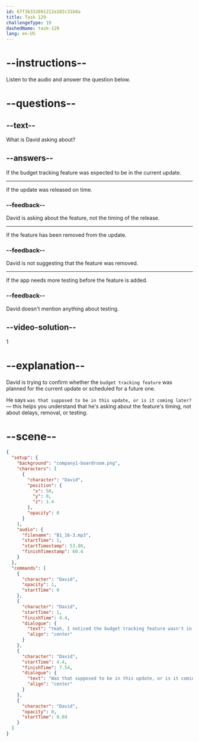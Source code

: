 ```yaml
---
id: 67f36332691212e102c31b0a
title: Task 129
challengeType: 19
dashedName: task-129
lang: en-US
---
```


<!-- (Audio) David: Yeah, I noticed the budget tracking feature wasn't in the latest build. Was that supposed to be in this update, or is it coming later? -->

# --instructions--

Listen to the audio and answer the question below.

# --questions--

## --text--

What is David asking about?

## --answers--

If the budget tracking feature was expected to be in the current update.

---

If the update was released on time.

### --feedback--

David is asking about the feature, not the timing of the release.

---

If the feature has been removed from the update.

### --feedback--

David is not suggesting that the feature was removed.

---

If the app needs more testing before the feature is added.

### --feedback--

David doesn't mention anything about testing.

## --video-solution--

1

# --explanation--

David is trying to confirm whether the `budget tracking feature` was planned for the current update or scheduled for a future one.

He says `was that supposed to be in this update, or is it coming later?` — this helps you understand that he's asking about the feature's timing, not about delays, removal, or testing.

# --scene--

```json
{
  "setup": {
    "background": "company1-boardroom.png",
    "characters": [
      {
        "character": "David",
        "position": {
          "x": 50,
          "y": 0,
          "z": 1.4
        },
        "opacity": 0
      }
    ],
    "audio": {
      "filename": "B1_16-3.mp3",
      "startTime": 1,
      "startTimestamp": 53.86,
      "finishTimestamp": 60.4
    }
  },
  "commands": [
    {
      "character": "David",
      "opacity": 1,
      "startTime": 0
    },
    {
      "character": "David",
      "startTime": 1,
      "finishTime": 4.4,
      "dialogue": {
        "text": "Yeah, I noticed the budget tracking feature wasn't in the latest build.",
        "align": "center"
      }
    },
    {
      "character": "David",
      "startTime": 4.4,
      "finishTime": 7.54,
      "dialogue": {
        "text": "Was that supposed to be in this update, or is it coming later?",
        "align": "center"
      }
    },
    {
      "character": "David",
      "opacity": 0,
      "startTime": 8.04
    }
  ]
}
```
